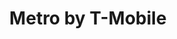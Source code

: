 ---
title: "Metro by T-Mobile"
url: /phoenix/metro-by-t-mobile-east-indian-school-road/
shop: Handy
---